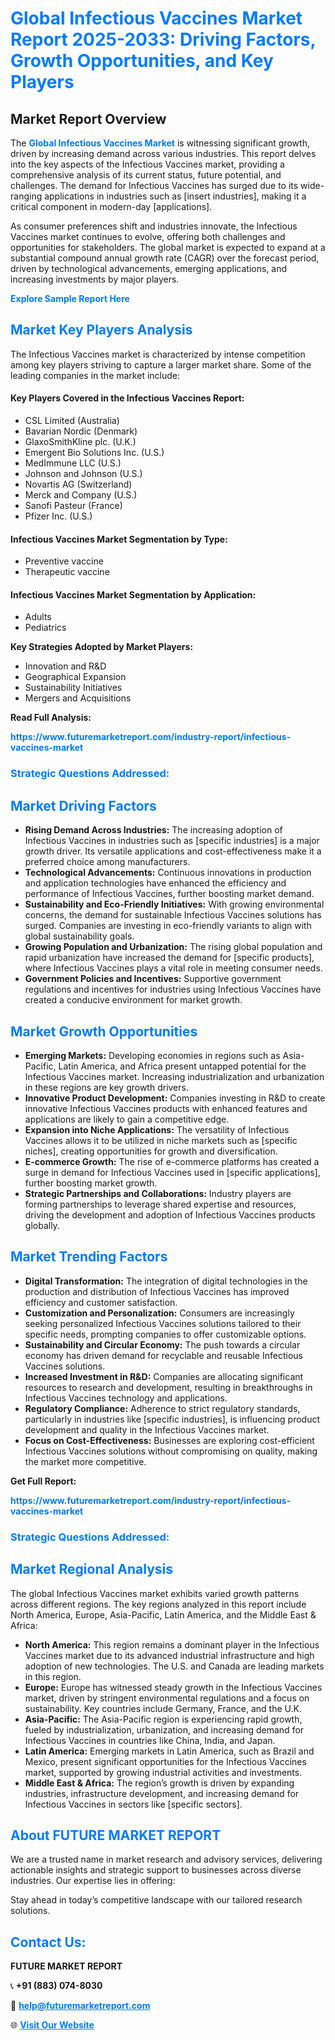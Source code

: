 <h1 style="color: #007BFF;">Global Infectious Vaccines Market Report 2025-2033: Driving Factors, Growth Opportunities, and Key Players</h1>

<section id="overview">
<h2>Market Report Overview</h2>
<p>The <a href="https://www.futuremarketreport.com/industry-report/infectious-vaccines-market" style="color: #007BFF; text-decoration: none;"><strong>Global Infectious Vaccines Market</strong></a> is witnessing significant growth, driven by increasing demand across various industries. This report delves into the key aspects of the Infectious Vaccines market, providing a comprehensive analysis of its current status, future potential, and challenges. The demand for Infectious Vaccines has surged due to its wide-ranging applications in industries such as [insert industries], making it a critical component in modern-day [applications].</p>
<p>As consumer preferences shift and industries innovate, the Infectious Vaccines market continues to evolve, offering both challenges and opportunities for stakeholders. The global market is expected to expand at a substantial compound annual growth rate (CAGR) over the forecast period, driven by technological advancements, emerging applications, and increasing investments by major players.</p>
</section>

<section id="overview">
<p><a href="https://www.futuremarketreport.com/request-sample/reportId=60585" style="color: #007BFF; text-decoration: none;"><strong>Explore Sample Report Here</strong></a></p>
</section>

<section id="key-players">
<h2 style="color: #007BFF;">Market Key Players Analysis</h2>
<p>The Infectious Vaccines market is characterized by intense competition among key players striving to capture a larger market share. Some of the leading companies in the market include:</p>
<h4>Key Players Covered in the Infectious Vaccines Report:</h4>
<ul><li>CSL Limited (Australia)</li><li>Bavarian Nordic (Denmark)</li><li>GlaxoSmithKline plc. (U.K.)</li><li>Emergent Bio Solutions Inc. (U.S.)</li><li>MedImmune LLC (U.S.)</li><li>Johnson and Johnson (U.S.)</li><li>Novartis AG (Switzerland)</li><li>Merck and Company (U.S.)</li><li>Sanofi Pasteur (France)</li><li>Pfizer Inc. (U.S.)</li></ul>
<h4>Infectious Vaccines Market Segmentation by Type:</h4>
<ul><li>Preventive vaccine</li><li>Therapeutic vaccine</li></ul>

<h4>Infectious Vaccines Market Segmentation by Application:</h4>
<ul><li>Adults</li><li>Pediatrics</li></ul>
<p><strong>Key Strategies Adopted by Market Players:</strong></p>
<ul>
<li>Innovation and R&D</li>
<li>Geographical Expansion</li>
<li>Sustainability Initiatives</li>
<li>Mergers and Acquisitions</li>
</ul>
</section>

<section>
<p><strong>Read Full Analysis: </strong></p><a href="https://www.futuremarketreport.com/industry-report/infectious-vaccines-market" style="color: #007BFF; text-decoration: none;"><strong>https://www.futuremarketreport.com/industry-report/infectious-vaccines-market</strong></a>
<h3 style="color: #007BFF;">Strategic Questions Addressed:</h3>
</section>

<section id="driving-factors">
<h2 style="color: #007BFF;">Market Driving Factors</h2>
<ul>
<li><strong>Rising Demand Across Industries:</strong> The increasing adoption of Infectious Vaccines in industries such as [specific industries] is a major growth driver. Its versatile applications and cost-effectiveness make it a preferred choice among manufacturers.</li>
<li><strong>Technological Advancements:</strong> Continuous innovations in production and application technologies have enhanced the efficiency and performance of Infectious Vaccines, further boosting market demand.</li>
<li><strong>Sustainability and Eco-Friendly Initiatives:</strong> With growing environmental concerns, the demand for sustainable Infectious Vaccines solutions has surged. Companies are investing in eco-friendly variants to align with global sustainability goals.</li>
<li><strong>Growing Population and Urbanization:</strong> The rising global population and rapid urbanization have increased the demand for [specific products], where Infectious Vaccines plays a vital role in meeting consumer needs.</li>
<li><strong>Government Policies and Incentives:</strong> Supportive government regulations and incentives for industries using Infectious Vaccines have created a conducive environment for market growth.</li>
</ul>
</section>

<section id="growth-opportunities">
<h2 style="color: #007BFF;">Market Growth Opportunities</h2>
<ul>
<li><strong>Emerging Markets:</strong> Developing economies in regions such as Asia-Pacific, Latin America, and Africa present untapped potential for the Infectious Vaccines market. Increasing industrialization and urbanization in these regions are key growth drivers.</li>
<li><strong>Innovative Product Development:</strong> Companies investing in R&D to create innovative Infectious Vaccines products with enhanced features and applications are likely to gain a competitive edge.</li>
<li><strong>Expansion into Niche Applications:</strong> The versatility of Infectious Vaccines allows it to be utilized in niche markets such as [specific niches], creating opportunities for growth and diversification.</li>
<li><strong>E-commerce Growth:</strong> The rise of e-commerce platforms has created a surge in demand for Infectious Vaccines used in [specific applications], further boosting market growth.</li>
<li><strong>Strategic Partnerships and Collaborations:</strong> Industry players are forming partnerships to leverage shared expertise and resources, driving the development and adoption of Infectious Vaccines products globally.</li>
</ul>
</section>

<section id="trending-factors">
<h2 style="color: #007BFF;">Market Trending Factors</h2>
<ul>
<li><strong>Digital Transformation:</strong> The integration of digital technologies in the production and distribution of Infectious Vaccines has improved efficiency and customer satisfaction.</li>
<li><strong>Customization and Personalization:</strong> Consumers are increasingly seeking personalized Infectious Vaccines solutions tailored to their specific needs, prompting companies to offer customizable options.</li>
<li><strong>Sustainability and Circular Economy:</strong> The push towards a circular economy has driven demand for recyclable and reusable Infectious Vaccines solutions.</li>
<li><strong>Increased Investment in R&D:</strong> Companies are allocating significant resources to research and development, resulting in breakthroughs in Infectious Vaccines technology and applications.</li>
<li><strong>Regulatory Compliance:</strong> Adherence to strict regulatory standards, particularly in industries like [specific industries], is influencing product development and quality in the Infectious Vaccines market.</li>
<li><strong>Focus on Cost-Effectiveness:</strong> Businesses are exploring cost-efficient Infectious Vaccines solutions without compromising on quality, making the market more competitive.</li>
</ul>
</section>

<section>
<p><strong>Get Full Report: </strong></p><a href="https://www.futuremarketreport.com/industry-report/infectious-vaccines-market" style="color: #007BFF; text-decoration: none;"><strong>https://www.futuremarketreport.com/industry-report/infectious-vaccines-market</strong></a>
<h3 style="color: #007BFF;">Strategic Questions Addressed:</h3>
</section>


<section id="regional-analysis">
<h2 style="color: #007BFF;">Market Regional Analysis</h2>
<p>The global Infectious Vaccines market exhibits varied growth patterns across different regions. The key regions analyzed in this report include North America, Europe, Asia-Pacific, Latin America, and the Middle East & Africa:</p>
<ul>
<li><strong>North America:</strong> This region remains a dominant player in the Infectious Vaccines market due to its advanced industrial infrastructure and high adoption of new technologies. The U.S. and Canada are leading markets in this region.</li>
<li><strong>Europe:</strong> Europe has witnessed steady growth in the Infectious Vaccines market, driven by stringent environmental regulations and a focus on sustainability. Key countries include Germany, France, and the U.K.</li>
<li><strong>Asia-Pacific:</strong> The Asia-Pacific region is experiencing rapid growth, fueled by industrialization, urbanization, and increasing demand for Infectious Vaccines in countries like China, India, and Japan.</li>
<li><strong>Latin America:</strong> Emerging markets in Latin America, such as Brazil and Mexico, present significant opportunities for the Infectious Vaccines market, supported by growing industrial activities and investments.</li>
<li><strong>Middle East & Africa:</strong> The region’s growth is driven by expanding industries, infrastructure development, and increasing demand for Infectious Vaccines in sectors like [specific sectors].</li>
</ul>
</section>

<footer>
<h2 style="color: #007BFF;">About FUTURE MARKET REPORT</h2>
<p>We are a trusted name in market research and advisory services, delivering actionable insights and strategic support to businesses across diverse industries. Our expertise lies in offering:</p>

<p>Stay ahead in today’s competitive landscape with our tailored research solutions.</p>

<h2 style="color: #007BFF;">Contact Us:</h2>
<p><strong>FUTURE MARKET REPORT</strong></p>
<p>📞 <strong>+91 (883) 074-8030</strong></p>
<p>📧 <strong><a href="mailto:help@futuremarketreport.com" style="color: #007BFF;">help@futuremarketreport.com</a></strong></p>
<p>🌐 <strong><a href="https://www.futuremarketreport.com/" style="color: #007BFF;">Visit Our Website</a></strong></p>
</footer>